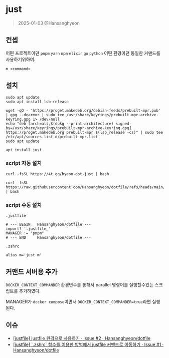 # just

> 2025-01-03 @Hansanghyeon

## 컨셉

어떤 프로젝트이던 `pnpm` `yarn` `npm` `elixir` `go` `python` 어떤 환경이던 동일한 커맨드를 사용하기위하여.

`m <command>`

## 설치

```shell
sudo apt update
sudo apt install lsb-release
```

```shell
wget -qO - 'https://proget.makedeb.org/debian-feeds/prebuilt-mpr.pub' | gpg --dearmor | sudo tee /usr/share/keyrings/prebuilt-mpr-archive-keyring.gpg 1> /dev/null
echo "deb [arch=all,$(dpkg --print-architecture) signed-by=/usr/share/keyrings/prebuilt-mpr-archive-keyring.gpg] https://proget.makedeb.org prebuilt-mpr $(lsb_release -cs)" | sudo tee /etc/apt/sources.list.d/prebuilt-mpr.list
sudo apt update
```

```shell
apt install just
```

### script 자동 설치

```shell
curl -fsSL https://4t.gg/hyeon-dot-just | bash
```

```shell
curl -fsSL https://raw.githubusercontent.com/Hansanghyeon/dotfile/refs/heads/main/just/setup.sh | bash
```

### script 수동 설치

`.justfile`

```
# --- BEGIN   Hansanghyeon/dotfile ---
import? '.justfile_'
MANAGER := "pnpm"
# --- END     Hansanghyeon/dotfile ---
```

`.zshrc`

```
alias m='just m'
```

## 커맨드 서버용 추가

`DOCKER_CONTEXT_COMMANDER` 환경변수를 통해서 parallel 명령어를 실행할수있는 스크립트를 추가하였다.

MANAGER가 `docker compose`이면서 `DOCKER_CONTEXT_COMMANDER=true`라면 실행된다.

## 이슈

- [[justfile] justfile 원격으로 사용하기 · Issue #2 · Hansanghyeon/dotfile](https://github.com/Hansanghyeon/dotfile/issues/2)
- [[justfile] \`.zshrc\` 함수를 이용한 방법에서 justfile 커맨드로 이동하기 · Issue #1 · Hansanghyeon/dotfile](https://github.com/Hansanghyeon/dotfile/issues/1)
